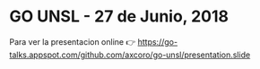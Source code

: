 # GO UNSL - 27 de Junio, 2018

Para ver la presentacion online 👉 https://go-talks.appspot.com/github.com/axcoro/go-unsl/presentation.slide
